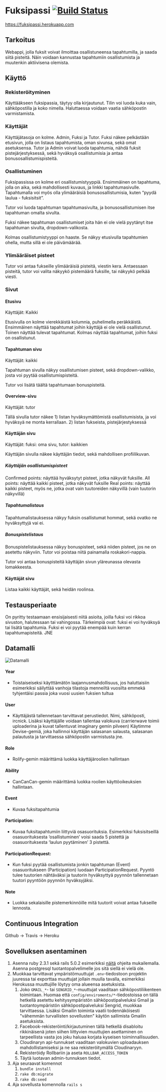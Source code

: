 # Fuksipassi [![Build Status](https://travis-ci.org/tekisfuksi/fuksipassi.svg?branch=master)](https://travis-ci.org/tekisfuksi/fuksipassi)

https://fuksipassi.herokuapp.com
 
## Tarkoitus
 
Webappi, jolla fuksit voivat ilmoittaa osallistuneensa tapahtumilla, ja saada siitä pisteitä. Näin voidaan kannustaa tapahtumiin osallistumista ja muutenkin aktiivisena olemista. 
 
## Käyttö 
 
### Rekisteröityminen
 
Käyttääkseen fuksipassia, täytyy olla kirjautunut. Tilin voi luoda kuka vain, sähköpostilla ja koko nimella. Haluttaessa voidaan vaatia sähköpostin varmistamista. 
 
### Käyttäjät 
 
Käyttäjätasoja on kolme. Admin, Fuksi ja Tutor. Fuksi näkee pelkästään etusivun, jolla on listaus tapahtumista, oman sivunsa, sekä omat asetuksensa. Tutor ja Admin voivat luoda tapahtumia, nähdä fuksit pistejärjestyksessä, sekä hyväksyä osallistumisia ja antaa bonusosallistumispisteitä. 
 
### Osallistuminen
 
Fuksipassissa on kolme eri osallistumistyyppiä. Ensimmäinen on tapahtuma, jolla on aika, sekä mahdollisesti kuvaus, ja linkki tapahtumasivulle. Tapahtumalla voi myös olla ylimääräisiä bonusosallistumisia, kuten “pyydä laulua - fuksisitsit”. 
 
Tutor voi luoda tapahtuman tapahtumasivulta, ja bonusosallistumisen itse tapahtuman omalta sivulta. 
 
Fuksi näkee tapahtuman osallistumiset joita hän ei ole vielä pyytänyt itse tapahtuman sivulta, dropdown-valikosta. 
 
Kolmas osallistumistyyppi on haaste. Se näkyy etusivulla tapahtumien ohella, mutta sillä ei ole päivämäärää. 
 
### Ylimääräiset pisteet
 
Tutor voi antaa fukseille ylimääräisiä pisteitä, viestin kera. Antaessaan pisteitä, tutor voi valita näkyykö pistemäärä fuksille, tai näkyykö pelkää viesti. 
 
### Sivut 
 
#### Etusivu
 
Käyttäjät: Kaikki
 
Etusivulla on kolme vierekkäistä kolumnia, puhelimella peräkkäistä. Ensimmäinen näyttää tapahtumat joihin käyttäjä ei ole vielä osallistunut. Toinen näyttää tulevat tapahtumat. Kolmas näyttää tapahtumat, joihin fuksi on osallistunut. 
 
#### Tapahtuman sivu 
 
Käyttäjät: kaikki
 
Tapahtuman sivulla näkyy osallistumisen pisteet, sekä dropdown-valikko, josta voi pyytää osallistumispisteitä. 
 
Tutor voi lisätä täältä tapahtumaan bonuspisteitä. 
 
#### Overview-sivu
 
Käyttäjät: tutor
 
Tällä sivulla tutor näkee 1) listan hyväksymättömistä osallistumisista, ja voi hyväksyä ne monta kerrallaan. 2) listan fukseista, pistejärjestyksessä
 
#### Käyttäjän sivu 
 
Käyttäjät: fuksi: oma sivu, tutor: kaikkien 
 
Käyttäjän sivulla näkee käyttäjän tiedot, sekä mahdollisen profiilikuvan. 
 
##### Käyttäjän osallistumispisteet
 
Confirmed points: näyttää hyväksytyt pisteet, jotka näkyvät fuksille. 
All points: näyttää kaikki pisteet, jotka näkyvät fuksille
Real points: näyttää kaikki pisteet, myös ne, jotka ovat vain tuutoreiden näkyvillä (vain tuutorin näkyvillä)
 
##### Tapahtumalistaus
 
Tapahtumalistauksessa näkyy fuksin osallistumat hommat, sekä ovatko ne hyväksyttyjä vai ei. 
 
##### Bonuspistelistaus
 
Bonuspistelistauksessa näkyy bonuspisteet, sekä niiden pisteet, jos ne on asetettu näkyviin. Tutor voi poistaa niitä painamalla roskakori-nappia. 
 
Tutor voi antaa bonuspisteitä käyttäjän sivun yläreunassa olevasta lomakkeesta. 
 
#### Käyttäjät sivu
 
Listaa kaikki käyttäjät, sekä heidän roolinsa. 
 
## Testausperiaate
 
On pyritty testaamaan ensisijaisesti niitä asioita, joilla fuksi voi rikkoa sivuston, halutessaan tai vahingossa. Tärkeimpiä ovat: fuksi ei voi hyväksyä tai lisätä tapahtumia. Fuksi ei voi pyytää enempää kuin kerran tapahtumapisteitä. JNE 
 
 
 
## Datamalli
 
![Datamalli](https://i.imgur.com/yDwXyxr.png)
 
#### Year
* Toistaiseiseksi käytttämätön laajannusmahdollisuus, jos haluttaisiin esimerkiksi säilyttää vanhoja tilastoja menneiltä vuosilta emmekä tyhjentäisi passia joka vuosi uusien fuksien tultua
#### User
* Käyttäjästä tallennetaan tarvittavat perustiedot. Nimi, sähköposti, ircnick. Lisäksi käyttäjälle voidaan tallentaa valokuva (carrierwave toimii uploaderina ja kuvat tallentuvat imaginary gemin pilveen) Käytimme Devise-gemiä, joka hallinnoi käyttäjän salasanan salausta, salasanan palautusta ja tarvittaessa sähköpostin varmistusta jne.
#### Role
* Rolify-gemin määrittämä luokka käyttäjäroolien hallintaan
#### Ability
* CanCanCan-gemin määrittämä luokka roolien käyttöoikeuksien hallintaan.
#### Event
* Kuvaa fuksitapahtumia
#### Participation:
* Kuvaa fuksitapahtumiin liittyviä osasuorituksia. Esimerkiksi fuksisitseillä osasuorituksesta ‘osallistuminen’ voisi saada 5 pistettä ja osasuorituksesta ‘laulun pyytäminen’ 3 pistettä.
#### ParticipationRequest:
* Kun fuksi pyytää osallistumista jonkin tapahtuman (Event) osasuoritukseen (Participation) luodaan ParticipationRequest. Pyyntö tulee tuutorien nähtäväksi ja tuutorin hyväksyttyä pyynnön tallennetaan tuutori pyyntöön pyynnön hyväksyjäksi.
#### Note
* Luokka sekalaisille pistemerkinnöille mitä tuutorit voivat antaa fukseille lennosta.

## Continuous Integration

Github -> Travis -> Heroku

## Sovelluksen asentaminen

1. Asenna ruby 2.3.1 sekä rails 5.0.2 esimerkiksi [näitä](https://github.com/mluukkai/WebPalvelinohjelmointi2017/wiki/railsin-asennus) ohjeita mukailemalla. Asenna postgresql tuotantopalvelimelle jos sitä siellä ei vielä ole.
1. Muokkaa tarvittavat ympäristömuuttujat `.env`-tiedostoon projektin juuressa tai exporttaa muuttujat jollain muulla tavalla, esimerkiksi Herokussa muuttujille löytyy oma alueensa asetuksista.
   1. Joko `GMAIL_*`- tai `SENGRID_*`-muuttujat vaaditaan sähköpostiliikenteen toimintaan. Huomaa että `config/enviroments/*`-tiedostoissa on tällä hetkellä asetettu kehitysympäristön sähköpostipalveluksi Gmail ja tuotantoympäristön sähköpostipalveluksi Sengrid, muokkaa tarvittaessa. Lisäksi Gmailin toiminta vaatii todennäköisesti "vähemmän turvallisten sovellusten" käytön sallimista Gmailin asetuksista.
   1. Facebook-rekisteröinti/kirjautuminen tällä hetkellä disabloitu rikkinäisenä joten siihen liittyvien muuttujien asettaminen on tarpeellista vasta jos joku haluaa korjata kyseisen toiminnallisuuden.
   1. Cloudinaryn api-tunnukset vaaditaan valokuvien uploadauksen mahdollistamiseksi ja ne saa rekisteröitymällä Cloudinaryyn.
   1. Rekisteröidy Rollbariin ja aseta `ROLLBAR_ACCESS_TOKEN`
   1. Täytä luotavan admin-tunnuksen tiedot.
1. Aja seuraavat komennot
   1. `bundle install`
   1. `rake db:migrate`
   1. `rake db:seed`
1. Aja sovellusta komennolla `rails s`
